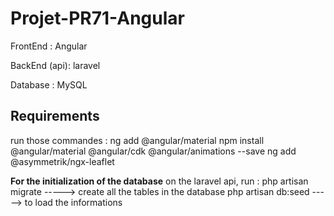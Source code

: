 # Projet-PR71-Angular

FrontEnd : Angular 

BackEnd (api): laravel 

Database : MySQL

## Requirements 
  run those commandes : 
    ng add @angular/material 
    npm install @angular/material @angular/cdk @angular/animations --save
    ng add @asymmetrik/ngx-leaflet
  
**For the initialization of the database** 
  on the laravel api, run :
    php artisan migrate      -----> create all the tables in the database
    php artisan db:seed      -----> to load the informations

